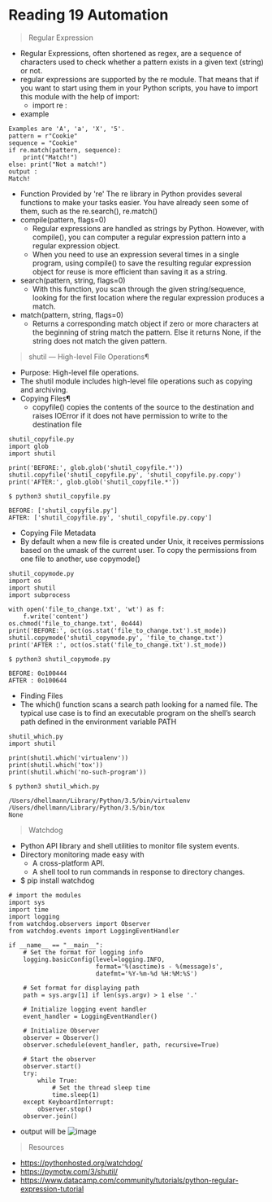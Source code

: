 # Reading 19 Automation 
> Regular Expression 
- Regular Expressions, often shortened as regex, are a sequence of characters used to check whether a pattern exists in a given text (string) or not.  
- regular expressions are supported by the re module. That means that if you want to start using them in your Python scripts, you have to import this module with the help of import:
  - import re :
- example 
```
Examples are 'A', 'a', 'X', '5'.
pattern = r"Cookie"
sequence = "Cookie"
if re.match(pattern, sequence):
    print("Match!")
else: print("Not a match!")
output : 
Match!
```
- Function Provided by 're'
The re library in Python provides several functions to make your tasks easier. You have already seen some of them, such as the re.search(), re.match()
- compile(pattern, flags=0)
  - Regular expressions are handled as strings by Python. However, with compile(), you can computer a regular expression pattern into a regular expression object. 
  - When you need to use an expression several times in a single program, using compile() to save the resulting regular expression object for reuse is more efficient than saving it as a string.
- search(pattern, string, flags=0)
  - With this function, you scan through the given string/sequence, looking for the first location where the regular expression produces a match.
- match(pattern, string, flags=0)
  - Returns a corresponding match object if zero or more characters at the beginning of string match the pattern. Else it returns None, if the string does not match the given pattern.


> shutil — High-level File Operations¶
- Purpose:	High-level file operations.
- The shutil module includes high-level file operations such as copying and archiving.
- Copying Files¶
  - copyfile() copies the contents of the source to the destination and raises IOError if it does not have permission to write to the destination file
```
shutil_copyfile.py
import glob
import shutil

print('BEFORE:', glob.glob('shutil_copyfile.*'))
shutil.copyfile('shutil_copyfile.py', 'shutil_copyfile.py.copy')
print('AFTER:', glob.glob('shutil_copyfile.*'))
```
```
$ python3 shutil_copyfile.py

BEFORE: ['shutil_copyfile.py']
AFTER: ['shutil_copyfile.py', 'shutil_copyfile.py.copy']
```
- Copying File Metadata
- By default when a new file is created under Unix, it receives permissions based on the umask of the current user. To copy the permissions from one file to another, use copymode()
```
shutil_copymode.py
import os
import shutil
import subprocess

with open('file_to_change.txt', 'wt') as f:
    f.write('content')
os.chmod('file_to_change.txt', 0o444)
print('BEFORE:', oct(os.stat('file_to_change.txt').st_mode))
shutil.copymode('shutil_copymode.py', 'file_to_change.txt')
print('AFTER :', oct(os.stat('file_to_change.txt').st_mode))
```
```
$ python3 shutil_copymode.py

BEFORE: 0o100444
AFTER : 0o100644
```
- Finding Files 
- The which() function scans a search path looking for a named file. The typical use case is to find an executable program on the shell’s search path defined in the environment variable PATH
```
shutil_which.py
import shutil

print(shutil.which('virtualenv'))
print(shutil.which('tox'))
print(shutil.which('no-such-program'))
```
```
$ python3 shutil_which.py

/Users/dhellmann/Library/Python/3.5/bin/virtualenv
/Users/dhellmann/Library/Python/3.5/bin/tox
None
```


> Watchdog 
- Python API library and shell utilities to monitor file system events.
- Directory monitoring made easy with
  - A cross-platform API.
  - A shell tool to run commands in response to directory changes.
- $ pip install watchdog
```
# import the modules
import sys
import time
import logging
from watchdog.observers import Observer
from watchdog.events import LoggingEventHandler

if __name__ == "__main__":
	# Set the format for logging info
	logging.basicConfig(level=logging.INFO,
						format='%(asctime)s - %(message)s',
						datefmt='%Y-%m-%d %H:%M:%S')

	# Set format for displaying path
	path = sys.argv[1] if len(sys.argv) > 1 else '.'

	# Initialize logging event handler
	event_handler = LoggingEventHandler()

	# Initialize Observer
	observer = Observer()
	observer.schedule(event_handler, path, recursive=True)

	# Start the observer
	observer.start()
	try:
		while True:
			# Set the thread sleep time
			time.sleep(1)
	except KeyboardInterrupt:
		observer.stop()
	observer.join()
```
- output will be 
![image](https://media.geeksforgeeks.org/wp-content/uploads/20191022110201/watchdog-python.png)


> Resources
- https://pythonhosted.org/watchdog/ 
- https://pymotw.com/3/shutil/
- https://www.datacamp.com/community/tutorials/python-regular-expression-tutorial